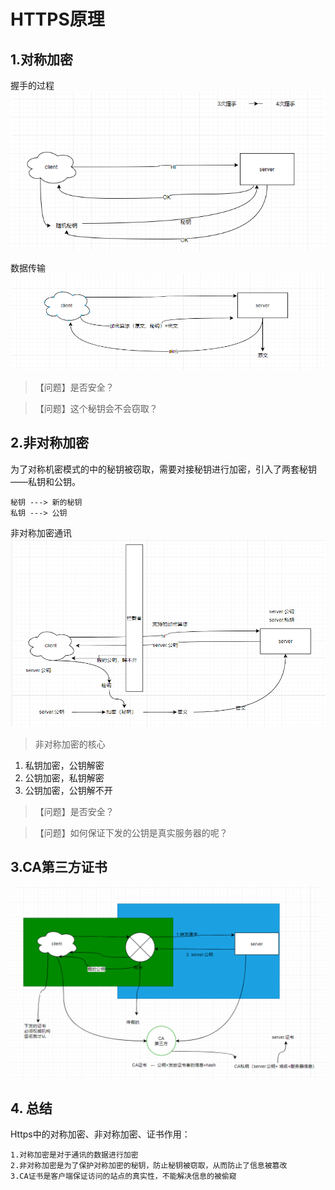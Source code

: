 # HTTPS原理

## 1.对称加密

握手的过程
![](images\对称加密_01.PNG)

数据传输
![](images\对称加密_02.PNG)


>【问题】是否安全？

>【问题】这个秘钥会不会窃取？ 




## 2.非对称加密

为了对称机密模式的中的秘钥被窃取，需要对接秘钥进行加密，引入了两套秘钥——私钥和公钥。

    秘钥 ---> 新的秘钥 
    私钥 ---> 公钥

非对称加密通讯
![](images\非对称加密_01.PNG)


>非对称加密的核心
1. 私钥加密，公钥解密
2. 公钥加密，私钥解密
3. 公钥加密，公钥解不开

>【问题】是否安全？

>【问题】如何保证下发的公钥是真实服务器的呢？ 

## 3.CA第三方证书 

![](images\引入CA后加密.PNG)


## 4. 总结

Https中的对称加密、非对称加密、证书作用：

    1.对称加密是对于通讯的数据进行加密
    2.非对称加密是为了保护对称加密的秘钥，防止秘钥被窃取，从而防止了信息被篡改
    3.CA证书是客户端保证访问的站点的真实性，不能解决信息的被偷窥